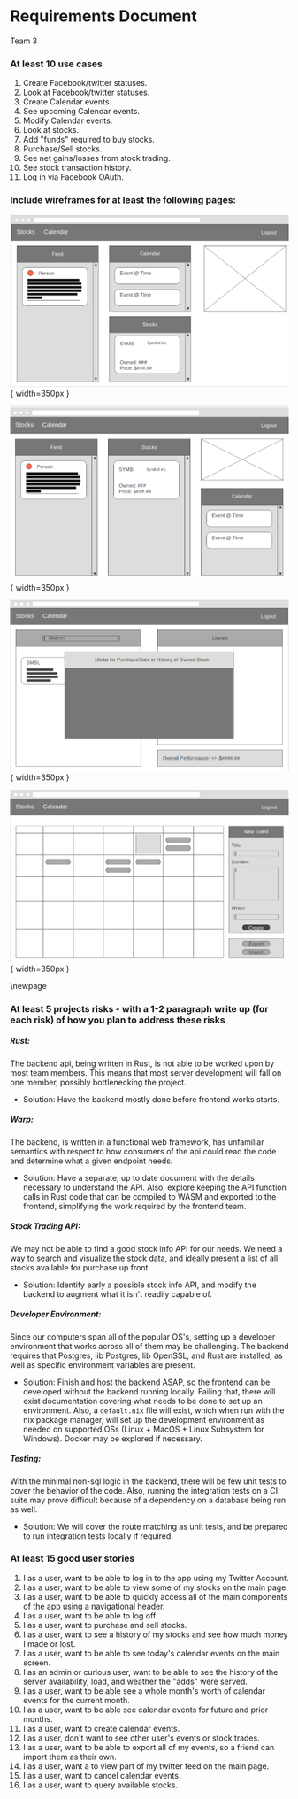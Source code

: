 # Requirements Document
Team 3

### At least 10 use cases

1. Create Facebook/twitter statuses.
2. Look at Facebook/twitter statuses.
3. Create Calendar events.
4. See upcoming Calendar events.
5. Modify Calendar events.
6. Look at stocks.
7. Add "funds" required to buy stocks.
8. Purchase/Sell stocks.
9. See net gains/losses from stock trading.
10. See stock transaction history.
11. Log in via Facebook OAuth.

### Include wireframes for at least the following pages:

![Main](../wireframes/MainPageWireframe.png){ width=350px }

![Main Alternative](../wireframes/MainPageWireframe2.png){ width=350px }

![Stocks](../wireframes/Stock.png){ width=350px }

![Calendar](../wireframes/Calendar.png){ width=350px }

\newpage
    
### At least 5 projects risks - with a 1-2 paragraph write up (for each risk) of how you plan to address these risks
##### Rust:

The backend api, being written in Rust, is not able to be worked upon by most team members.
This means that most server development will fall on one member, possibly bottlenecking the project.
- Solution: Have the backend mostly done before frontend works starts.

##### Warp:

The backend, is written in a functional web framework, has unfamiliar semantics with respect to how consumers of the api could read the code and determine what a given endpoint needs.
- Solution: Have a separate, up to date document with the details necessary to understand the API. Also, explore keeping the API function calls in Rust code that can be compiled to WASM and exported to the frontend, simplifying the work required by the frontend team.

##### Stock Trading API:

We may not be able to find a good stock info API for our needs.
We need a way to search and visualize the stock data, and ideally present a list of all stocks available for purchase up front.
- Solution: Identify early a possible stock info API, and modify the backend to augment what it isn't readily capable of.

##### Developer Environment:

Since our computers span all of the popular OS's, setting up a developer environment that works across all of them may be challenging. The backend requires that Postgres, lib Postgres, lib OpenSSL, and Rust are installed, as well as specific environment variables are present.
- Solution: Finish and host the backend ASAP, so the frontend can be developed without the backend running locally.
Failing that, there will exist documentation covering what needs to be done to set up an environment.
Also, a `default.nix` file will exist, which when run with the nix package manager, will set up the development environment as needed on supported OSs (Linux + MacOS + Linux Subsystem for Windows).
Docker may be explored if necessary.

##### Testing:
With the minimal non-sql logic in the backend, there will be few unit tests to cover the behavior of the code.
Also, running the integration tests on a CI suite may prove difficult because of a dependency on a database being run as well.
- Solution: We will cover the route matching as unit tests, and be prepared to run integration tests locally if required.




### At least 15 good user stories
1. I as a user, want to be able to log in to the app using my Twitter Account.
2. I as a user, want to be able to view some of my stocks on the main page.
3. I as a user, want to be able to quickly access all of the main components of the app using a navigational header.
4. I as a user, want to be able to log off.
5. I as a user, want to purchase and sell stocks.
6. I as a user, want to see a history of my stocks and see how much money I made or lost.
7. I as a user, want to be able to see today's calendar events on the main screen.
8. I as an admin or curious user, want to be able to see the history of the server availability, load, and weather the "adds" were served.
9. I as a user, want to be able see a whole month's worth of calendar events for the current month.
9. I as a user, want to be able see calendar events for future and prior months.
10. I as a user, want to create calendar events.
11. I as a user, don't want to see other user's events or stock trades.
12. I as a user, want to be able to export all of my events, so a friend can import them as their own.
13. I as a user, want a to view part of my twitter feed on the main page.
14. I as a user, want to cancel calendar events.
15. I as a user, want to query available stocks.
